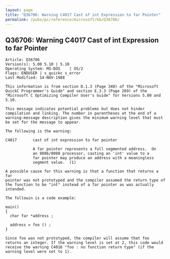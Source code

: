 ```yaml
---
layout: page
title: "Q36706: Warning C4017 Cast of int Expression to far Pointer"
permalink: /pubs/pc/reference/microsoft/kb/Q36706/
---
```


## Q36706: Warning C4017 Cast of int Expression to far Pointer

	Article: Q36706
	Version(s): 5.00 5.10 | 5.10
	Operating System: MS-DOS    | OS/2
	Flags: ENDUSER | s_quickc s_error
	Last Modified: 14-NOV-1988
	
	This information is from section D.1.3 (Page 340) of the "Microsoft
	QuickC Programmer's Guide" and section E.3.3 (Page 269) of the
	"Microsoft C Optimizing Compiler User's Guide" for Versions 5.00 and
	5.10.
	
	This message indicates potential problems but does not hinder
	compilation and linking. The number in parentheses at the end of a
	warning-message description gives the minimum warning level that must
	be set for the message to appear.
	
	The following is the warning:
	
	C4017       cast of int expression to far pointer
	
	            A far pointer represents a full segmented address.  On
	            an 8086/8088 processor, casting an 'int' value to a
	            far pointer may produce an address with a meaningless
	            segment value.  (1)
	
	A possible cause for this warning is that a function that returns a far
	pointer was not prototyped and the compiler assumed the return type of
	the function to be "int" instead of a far pointer as was actually
	intended.
	
	The followin is a code example:
	
	main()
	{
	  char far *address ;
	
	  address = foo () ;
	}
	
	Since foo was not prototyped, the compiler will assume that foo
	returns an integer. If the warning level is set at 2, this code would
	receive the warning C4016 "foo : no function return type" (if the
	warning level were set to 1).
